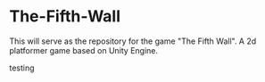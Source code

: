# The-Fifth-Wall
This will serve as the repository for the game "The Fifth Wall". A 2d platformer game based on Unity Engine.


testing
